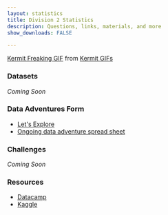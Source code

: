 ```yaml
---
layout: statistics
title: Division 2 Statistics
description: Questions, links, materials, and more
show_downloads: FALSE

---
```


<div class="tenor-gif-embed" data-postid="11534183" data-share-method="host" data-width="30%" data-aspect-ratio="1.5"><a href="https://tenor.com/view/kermit-freaking-out-statistics-gif-11534183">Kermit Freaking GIF</a> from <a href="https://tenor.com/search/kermit-gifs">Kermit GIFs</a></div><script type="text/javascript" async src="https://tenor.com/embed.js"></script>

### Datasets
*Coming Soon*

### Data Adventures Form
* <a href="https://docs.google.com/forms/d/e/1FAIpQLSdiiwROMkGb32edefPc1YkVwIGFTbH9K_VHht0KiOd5_UD3gg/viewform?usp=sf_link"> Let's Explore </a>
* <a href="https://docs.google.com/spreadsheets/d/1aQS_ChvUiYjwoT190ut2YNOTcuYCX7rkRVK874ONMKU/edit?usp=sharing"> Ongoing data adventure spread sheet   </a>

### Challenges 
*Coming Soon*

### Resources
* <a href="https://datacamp.com"> Datacamp</a> 
* <a href="https://www.kaggle.com"> Kaggle </a> 
